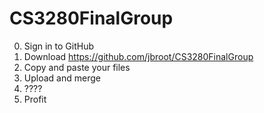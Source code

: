 # CS3280FinalGroup
0. Sign in to GitHub
1. Download https://github.com/jbroot/CS3280FinalGroup
2. Copy and paste your files
3. Upload and merge
4. ????
6. Profit
